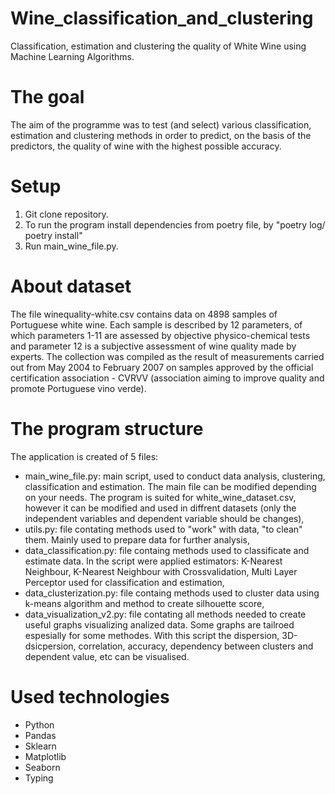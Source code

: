 # Wine_classification_and_clustering
Classification, estimation and clustering the quality of White Wine using Machine Learning Algorithms. 

# The goal
The aim of the programme was to test (and select) various classification, estimation and clustering methods in order to predict, on the basis of the predictors, the quality of wine with the highest possible accuracy. 

# Setup 
1. Git clone repository.
2. To run the program install dependencies from poetry file, by "poetry log/ poetry install"
3. Run main_wine_file.py.

# About dataset
The file winequality-white.csv contains data on 4898 samples of Portuguese white wine. Each sample is described by 12 parameters, of which parameters 1-11 are assessed by objective physico-chemical tests and parameter 12 is a subjective assessment of wine quality made by experts.
The collection was compiled as the result of measurements carried out from May 2004 to February 2007 on samples approved by the official certification association - CVRVV (association aiming to improve quality and promote Portuguese vino verde).

# The program structure
The application is created of 5 files:
- main_wine_file.py: main script, used to conduct data analysis, clustering, classification and estimation. The main file can be modified depending on your needs. The program is suited for white_wine_dataset.csv, however it can be modified and used in diffrent datasets (only the independent variables and dependent variable should be changes),
- utils.py: file contating methods used to "work" with data, "to clean" them. Mainly used to prepare data for further analysis,
- data_classification.py: file containg methods used to classificate and estimate data. In the script were applied estimators: K-Nearest Neighbour, K-Nearest Neighbour with Crossvalidation, Multi Layer Perceptor used for classification and estimation,
- data_clusterization.py: file containg methods used to cluster data using k-means algorithm and method to create silhouette score,
- data_visualization_v2.py: file contating all methods needed to create useful graphs visualizing analized data. Some graphs are tailroed espesially for some methodes. With this script the dispersion, 3D-dsicpersion, correlation, accuracy, dependency between clusters and dependent value, etc can be visualised.


# Used technologies
- Python
- Pandas
- Sklearn
- Matplotlib
- Seaborn
- Typing
